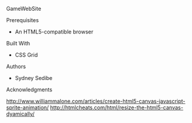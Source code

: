 GameWebSite

Prerequisites
- An HTML5-compatible browser

Built With
- CSS Grid

Authors
- Sydney Sedibe

Acknowledgments

http://www.williammalone.com/articles/create-html5-canvas-javascript-sprite-animation/
http://htmlcheats.com/html/resize-the-html5-canvas-dyamically/
